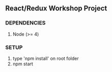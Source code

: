## React/Redux Workshop Project

### DEPENDENCIES
1. Node (>= 4)


### SETUP
1. type 'npm install' on root folder
2. npm start
